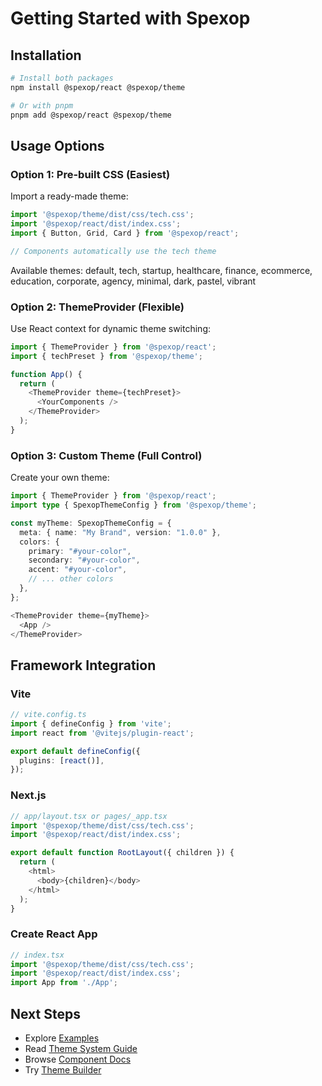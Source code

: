 # Getting Started with Spexop

## Installation

```bash
# Install both packages
npm install @spexop/react @spexop/theme

# Or with pnpm
pnpm add @spexop/react @spexop/theme
```

## Usage Options

### Option 1: Pre-built CSS (Easiest)

Import a ready-made theme:

```typescript
import '@spexop/theme/dist/css/tech.css';
import '@spexop/react/dist/index.css';
import { Button, Grid, Card } from '@spexop/react';

// Components automatically use the tech theme
```

Available themes: default, tech, startup, healthcare, finance, ecommerce, education, corporate, agency, minimal, dark, pastel, vibrant

### Option 2: ThemeProvider (Flexible)

Use React context for dynamic theme switching:

```typescript
import { ThemeProvider } from '@spexop/react';
import { techPreset } from '@spexop/theme';

function App() {
  return (
    <ThemeProvider theme={techPreset}>
      <YourComponents />
    </ThemeProvider>
  );
}
```

### Option 3: Custom Theme (Full Control)

Create your own theme:

```typescript
import { ThemeProvider } from '@spexop/react';
import type { SpexopThemeConfig } from '@spexop/theme';

const myTheme: SpexopThemeConfig = {
  meta: { name: "My Brand", version: "1.0.0" },
  colors: {
    primary: "#your-color",
    secondary: "#your-color",
    accent: "#your-color",
    // ... other colors
  },
};

<ThemeProvider theme={myTheme}>
  <App />
</ThemeProvider>
```

## Framework Integration

### Vite

```typescript
// vite.config.ts
import { defineConfig } from 'vite';
import react from '@vitejs/plugin-react';

export default defineConfig({
  plugins: [react()],
});
```

### Next.js

```typescript
// app/layout.tsx or pages/_app.tsx
import '@spexop/theme/dist/css/tech.css';
import '@spexop/react/dist/index.css';

export default function RootLayout({ children }) {
  return (
    <html>
      <body>{children}</body>
    </html>
  );
}
```

### Create React App

```typescript
// index.tsx
import '@spexop/theme/dist/css/tech.css';
import '@spexop/react/dist/index.css';
import App from './App';
```

## Next Steps

- Explore [Examples](../examples/)
- Read [Theme System Guide](../packages/theme/README.md)
- Browse [Component Docs](../packages/react/README.md)
- Try [Theme Builder](https://builder.spexop.com)

